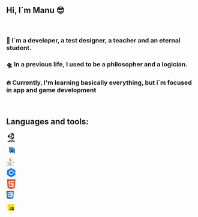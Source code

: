 ## Hi, I´m Manu 😎
<br>

### 🧭 I´m a developer, a test designer, a teacher and an eternal student.
### 🛸 In a previous life, I used to be a philosopher and a logician.
### 🔥 Currently, I'm learning basically everything, but i´m focused in app and game development

<br>

## Languages and tools:

<img align="left" alt="SQL" width="26px" src="unity-icon-png-3.png"> &nbsp;

<img align="left" alt="SQL" width="30" src="androidLogo.jpg">&nbsp;

<img align="left" alt="SQL" width="20px" src="java.png">&nbsp;

<img align="left" alt="SQL" width="26px" src="csharp-logo.png">&nbsp;

<img align="left" alt="SQL" width="26px" src="HTML-Logo.png">&nbsp;

<img align="left" alt="SQL" width="20px" src="cssLogo.png">&nbsp;

<img align="left" alt="SQL" width="26px" src="jsLogo.png">&nbsp;
